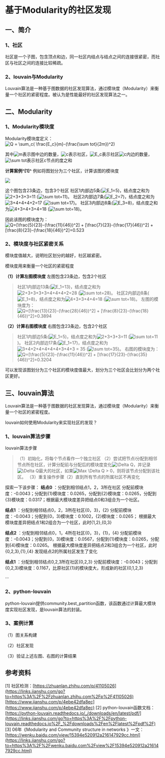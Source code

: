 # 基于Modularity的社区发现

## 一、简介

### 1、社区

社区是一个子图，包含顶点和边，同一社区内结点与结点之间的连接很紧密，而社区与社区之间的连接比较稀疏。

### 2、louvain与Modularity

Louvain算法是一种基于图数据的社区发现算法，通过模块度（Modularity）来衡量一个社区的紧密程度。被认为是性能最好的社区发现算法之一。

## 二、Modularity

### 1、Modularity模块度

Modularity模块度定义：
![Q = \sum_c( \frac{E_c}{m}-(\frac{\sum tot}{2m})^2)](https://math.jianshu.com/math?formula=Q%20%3D%20%5Csum_c(%20%5Cfrac%7BE_c%7D%7Bm%7D-(%5Cfrac%7B%5Csum%20tot%7D%7B2m%7D)%5E2))

其中![m](https://math.jianshu.com/math?formula=m)表示图中边的数量，![c](https://math.jianshu.com/math?formula=c)表示社区，![E_c](https://math.jianshu.com/math?formula=E_c)表示社区![c](https://math.jianshu.com/math?formula=c)内边的数量，![\sum tot](https://math.jianshu.com/math?formula=%5Csum%20tot)表示社区c节点的度之和

**计算案例^[1]^**
例如将图划分为三个社区，计算该图的模块度

![](https://upload-images.jianshu.io/upload_images/5616135-ee3a009be46af741.png?imageMogr2/auto-orient/strip|imageView2/2/w/571/format/webp)

这个图包含23条边，包含3个社区
社区1内部边5条(![E_1=5](https://math.jianshu.com/math?formula=E_1%3D5))，结点度之和为![2+3+3+3=11](https://math.jianshu.com/math?formula=2%2B3%2B3%2B3%3D11)
(![\sum tot=11](https://math.jianshu.com/math?formula=%5Csum%20tot%3D11))。
社区2内部边7条(![E_2=7](https://math.jianshu.com/math?formula=E_2%3D7))，结点度之和为![3+4+4+4+2=17](https://math.jianshu.com/math?formula=3%2B4%2B4%2B4%2B2%3D17)
(![\sum tot=17](https://math.jianshu.com/math?formula=%5Csum%20tot%3D17))。
社区3内部边8条(![E_3=8](https://math.jianshu.com/math?formula=E_3%3D8))，结点度之和为![4+3+4+3+4=18](https://math.jianshu.com/math?formula=4%2B3%2B4%2B3%2B4%3D18)
(![\sum tot=18](https://math.jianshu.com/math?formula=%5Csum%20tot%3D18))。

因此该图的模块度为：
![Q=[\frac{5}{23}-(\frac{11}{46})^2] + [\frac{7}{23}-(\frac{17}{46})^2] + [\frac{8}{23}-(\frac{18}{46})^2]=0.523](https://math.jianshu.com/math?formula=Q%3D%5B%5Cfrac%7B5%7D%7B23%7D-(%5Cfrac%7B11%7D%7B46%7D)%5E2%5D%20%2B%20%5B%5Cfrac%7B7%7D%7B23%7D-(%5Cfrac%7B17%7D%7B46%7D)%5E2%5D%20%2B%20%5B%5Cfrac%7B8%7D%7B23%7D-(%5Cfrac%7B18%7D%7B46%7D)%5E2%5D%3D0.523)

### 2、模块度与社区紧密关系

模块度值越大，说明社区划分的越好，社区越紧密。

模块度用来衡量一个社区的紧密程度

**（1）计算左图模块度**
左图包含23条边，包含2个社区

> 社区1内部边13条(![E_1=13](https://math.jianshu.com/math?formula=E_1%3D13))，结点度之和为![2+3+3+3+3+4+4+4+2=28](https://math.jianshu.com/math?formula=2%2B3%2B3%2B3%2B3%2B4%2B4%2B4%2B2%3D28) (![\sum tot=28](https://math.jianshu.com/math?formula=%5Csum%20tot%3D28))。
> 社区2内部边8条(![E_1=8](https://math.jianshu.com/math?formula=E_1%3D8))，结点度之和为![4+3+3+4+4=18](https://math.jianshu.com/math?formula=4%2B3%2B3%2B4%2B4%3D18) (![\sum tot=18](https://math.jianshu.com/math?formula=%5Csum%20tot%3D18))。
> 左图的模块度为：
> ![Q=[\frac{13}{23}-(\frac{28}{46})^2] + [\frac{8}{23}-(\frac{18}{46})^2]=0.3894](https://math.jianshu.com/math?formula=Q%3D%5B%5Cfrac%7B13%7D%7B23%7D-(%5Cfrac%7B28%7D%7B46%7D)%5E2%5D%20%2B%20%5B%5Cfrac%7B8%7D%7B23%7D-(%5Cfrac%7B18%7D%7B46%7D)%5E2%5D%3D0.3894)

**（2）计算右图模块度**
右图包含23条边，包含2个社区

> 社区1内部边5条(![E_1=5](https://math.jianshu.com/math?formula=E_1%3D5))，结点度之和为![2+3+3+3=11](https://math.jianshu.com/math?formula=2%2B3%2B3%2B3%3D11) (![\sum tot=11](https://math.jianshu.com/math?formula=%5Csum%20tot%3D11))。
> 社区2内部边17条(![E_1=17](https://math.jianshu.com/math?formula=E_1%3D17))，结点度之和为![3+4+2+4+4+4+4+3+4+3 = 35](https://math.jianshu.com/math?formula=3%2B4%2B2%2B4%2B4%2B4%2B4%2B3%2B4%2B3%20%3D%2035) (![\sum tot=35](https://math.jianshu.com/math?formula=%5Csum%20tot%3D35))。
> 右图的模块度为：
> ![Q=[\frac{5}{23}-(\frac{11}{46})^2] + [\frac{17}{23}-(\frac{35}{46})^2]=0.3204](https://math.jianshu.com/math?formula=Q%3D%5B%5Cfrac%7B5%7D%7B23%7D-(%5Cfrac%7B11%7D%7B46%7D)%5E2%5D%20%2B%20%5B%5Cfrac%7B17%7D%7B23%7D-(%5Cfrac%7B35%7D%7B46%7D)%5E2%5D%3D0.3204)

可以发现该图划分为三个社区的模块度值最大，划分为三个社区会比划分为两个社区更好。

## 三、louvain算法

Louvain算法是一种基于图数据的社区发现算法，通过模块度（Modularity）来衡量一个社区的紧密程度。

louvain如何使用Modularity来实现社区的发现？

### 1、louvain算法步骤

louvain算法步骤

> （1）初始化，将每个节点看作一个独立社区
> （2）尝试把节点i分配到相邻节点所在社区，计算分配前与分配后的模块度变化![\Delta Q](https://math.jianshu.com/math?formula=%5CDelta%20Q)，并记录![\Delta Q](https://math.jianshu.com/math?formula=%5CDelta%20Q)最大的社区，如果![Max \Delta Q > 0](https://math.jianshu.com/math?formula=Max%20%5CDelta%20Q%20%3E%200)，则将该节点分配到该社区。
> （3）重复操作步骤（2）直到所有节点的所属社区不再变化

探索一下该步骤：
 **结点0** ：分配到相邻结点1，2，3所在社区
分配前模块度：-0.0043；分配到{1}模块度：0.0265，分配到{2}模块度：0.0265，分配到{3}模块度：0.0317；根据最大模块度差异把结点0和3组合为一个社区。

 **结点1** ：分配到相邻结点0，2，3所在社区{0，3}，{2}
分配前模块度：-0.0043；分配到{0，3}模块度：0.1002，{2}模块度：0.0265；
根据最大模块度差异把结点1和2组合为一个社区，此时{1,2},{0,3}

 **结点2** ：分配到相邻结点0，1，4所在社区{0，3}，{1}，{4}
分配前模块度：-0.0043；分配到{0，3}模块度：0.0567，分配到{1}模块度：0.0265，分配到{4}模块度：0.0265。
根据最大模块度差异把结点2和3组合为一个社区，此时{0,2,3},{1},{4}
发现结点2的所属社区发生了变化

 **结点1** ：分配到相邻结点0,2,3所在社区{0,2,3}
分配前模块度：-0.0043；分配到{0,2,3}模块度：0.1167，比原社区{1}的模块度大，形成新的社区{0,1,2,3}

···

### 2、python-louvain

python-louvain提供community.best_partition函数，该函数通过计算最大模块度实现社区发现，是louvain算法的封装。

### 3、案例计算

（1）图关系构建

（2）社区发现

（3）验证上述左图、右图的计算结果

## 参考资料

[1] 社区检测：[https://zhuanlan.zhihu.com/p/41105026](https://links.jianshu.com/go?to=https%3A%2F%2Fzhuanlan.zhihu.com%2Fp%2F41105026)
[https://www.jianshu.com/p/4ebe42dfa8ec](https://www.jianshu.com/p/4ebe42dfa8ec)
[2] python-louvain函数文档：[https://python-louvain.readthedocs.io/_/downloads/en/latest/pdf/](https://links.jianshu.com/go?to=https%3A%2F%2Fpython-louvain.readthedocs.io%2F_%2Fdownloads%2Fen%2Flatest%2Fpdf%2F)
[3] 06年《Modularity and Community structure in networks 》一文：[https://wenku.baidu.com/view/15394e520912a216147929cc.html](https://links.jianshu.com/go?to=https%3A%2F%2Fwenku.baidu.com%2Fview%2F15394e520912a216147929cc.html)
